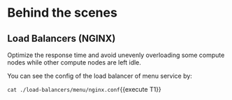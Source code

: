 # Behind the scenes

## Load Balancers (NGINX)
Optimize the response time and avoid unevenly overloading some compute nodes while other compute nodes are left idle.

You can see the config of the load balancer of menu service by:

`cat ./load-balancers/menu/nginx.conf`{{execute T1}}